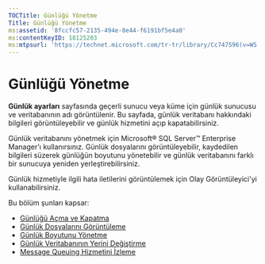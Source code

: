 ```yaml
---
TOCTitle: Günlüğü Yönetme
Title: Günlüğü Yönetme
ms:assetid: '8fccfc57-2135-494e-8e44-f6191bf5e4a0'
ms:contentKeyID: 18125203
ms:mtpsurl: 'https://technet.microsoft.com/tr-tr/library/Cc747596(v=WS.10)'
---
```


Günlüğü Yönetme
===============

**Günlük ayarları** sayfasında geçerli sunucu veya küme için günlük sunucusu ve veritabanının adı görüntülenir. Bu sayfada, günlük veritabanı hakkındaki bilgileri görüntüleyebilir ve günlük hizmetini açıp kapatabilirsiniz.

Günlük veritabanını yönetmek için Microsoft® SQL Server™ Enterprise Manager'ı kullanırsınız. Günlük dosyalarını görüntüleyebilir, kaydedilen bilgileri süzerek günlüğün boyutunu yönetebilir ve günlük veritabanını farklı bir sunucuya yeniden yerleştirebilirsiniz.

Günlük hizmetiyle ilgili hata iletilerini görüntülemek için Olay Görüntüleyici'yi kullanabilirsiniz.

Bu bölüm şunları kapsar:

-   [Günlüğü Açma ve Kapatma](https://technet.microsoft.com/50ccd827-2d39-41e7-a395-3d5f5836869b)
-   [Günlük Dosyalarını Görüntüleme](https://technet.microsoft.com/2dc9ed54-76d8-4721-ba93-194845de726a)
-   [Günlük Boyutunu Yönetme](https://technet.microsoft.com/431b32b3-02f0-4666-b52c-183eb65154fd)
-   [Günlük Veritabanının Yerini Değiştirme](https://technet.microsoft.com/34ea8045-dc94-422e-9601-29927cfc1534)
-   [Message Queuing Hizmetini İzleme](https://technet.microsoft.com/a7109399-3a84-4681-874b-f6ea1646b0a0)
